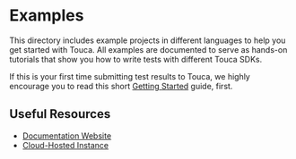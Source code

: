 # Examples

This directory includes example projects in different languages to
help you get started with Touca. All examples are documented to serve as
hands-on tutorials that show you how to write tests with different Touca SDKs.

If this is your first time submitting test results to Touca, we highly encourage
you to read this short
[Getting Started](https://touca.io/docs/basics/quickstart) guide, first.

## Useful Resources

- [Documentation Website](https://touca.io/docs)
- [Cloud-Hosted Instance](https://app.touca.io)
